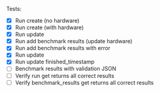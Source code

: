 Tests:
- [x] Run create (no hardware)
- [x] Run create (with hardware)
- [x] Run update
- [x] Run add benchmark results (update hardware)
- [x] Run add benchmark results with error
- [x] Run update
- [x] Run update finished_timestamp
- [ ] Benchmark results with validation JSON
- [ ] Verify run get returns all correct results
- [ ] Verify benchmark_results get returns all correct results